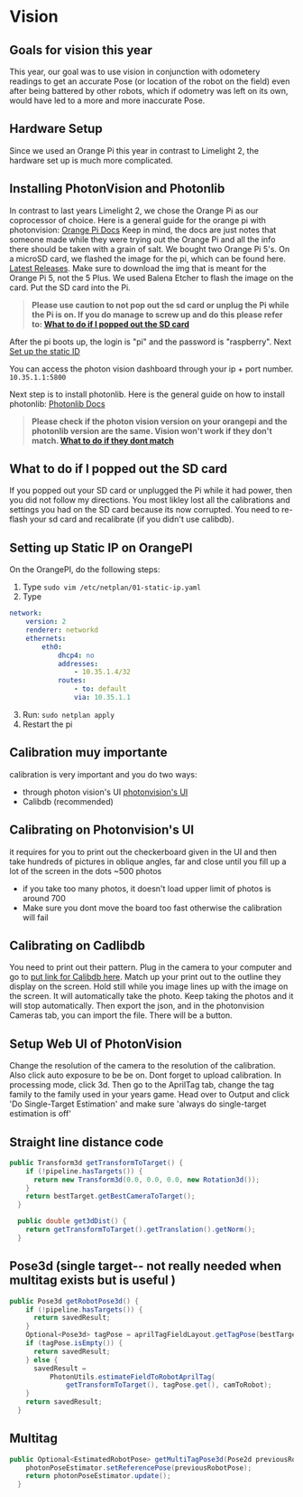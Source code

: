 # Vision

## Goals for vision this year

This year, our goal was to use vision in conjunction with odometery readings to get an accurate Pose (or location of the robot on the field) even after being battered by other robots, which if odometry was left on its own, would have led to a more and more inaccurate Pose.

## Hardware Setup
Since we used an Orange Pi this year in contrast to Limelight 2, the hardware set up is much more complicated. 

## Installing PhotonVision and Photonlib

In contrast to last years Limelight 2, we chose the Orange Pi as our coprocessor of choice. Here is a general guide for the orange pi with photonvision: [Orange Pi Docs](https://docs.google.com/document/d/1DAPOnU2NfOp91UnMQnkhyiUAanlCDJ6zl_YsCkCMZdA/edit) Keep in mind, the docs are just notes that someone made while they were trying out the Orange Pi and all the info there should be taken with a grain of salt. We bought two Orange Pi 5's. On a microSD card, we flashed the image for the pi, which can be found here. [Latest Releases](https://github.com/PhotonVision/photonvision/releases). Make sure to download the img that is meant for the Orange Pi 5, not the 5 Plus. We used Balena Etcher to flash the image on the card. Put the SD card into the Pi. 
>**Please use caution to not pop out the sd card or unplug the Pi while the Pi is on. If you do manage to screw up and do this please refer to: [What to do if I popped out the SD card](#what-to-do-if-i-popped-out-the-sd-card)**
>
After the pi boots up, the login is "pi" and the password is "raspberry". Next [Set up the static ID](#setting-up-static-ip-on-orangepi)

You can access the photon vision dashboard through your ip + port number. ```10.35.1.1:5800```

Next step is to install photonlib. Here is the general guide on how to install photonlib: [Photonlib Docs](https://docs.photonvision.org/en/latest/docs/programming/photonlib/adding-vendordep.html)
>**Please check if the photon vision version on your orangepi and the photonlib version are the same. Vision won't work if they don't match. [What to do if they dont match](#what-to-do-if-photonlib-version-doesnt-match-with-photon-vision-version)**
>

## What to do if I popped out the SD card

If you popped out your SD card or unplugged the Pi while it had power, then you did not follow my directions. You most likley lost all the calibrations and settings you had on the SD card because its now corrupted. You need to re-flash your sd card and recalibrate (if you didn't use calibdb).

## Setting up Static IP on OrangePI

On the OrangePI, do the following steps:

1. Type ```sudo vim /etc/netplan/01-static-ip.yaml```
2. Type
```yaml
network:
    version: 2
    renderer: networkd
    ethernets:
        eth0:
            dhcp4: no
            addresses:
                - 10.35.1.4/32
            routes:
                - to: default
                via: 10.35.1.1           
```

3. Run: `sudo netplan apply`
4. Restart the pi

## Calibration muy importante 
calibration is very important and you do two ways:
* through photon vision's UI [photonvision's UI](#photonvisions-ui)
* Calibdb (recommended)

## Calibrating on Photonvision's UI
it requires for you to print out the checkerboard given in the UI and then take hundreds of pictures in oblique angles, far and close until you fill up a lot of the screen in the dots ~500 photos

* if you take too many photos, it doesn't load upper limit of photos is around 700
* Make sure you dont move the board too fast otherwise the calibration will fail

## Calibrating on Cadlibdb
You need to print out their pattern. Plug in the camera to your computer and go to [put link for Calibdb here](). Match up your print out to the outline they display on the screen. Hold still while you image lines up with the image on the screen. It will automatically take the photo. Keep taking the photos and it will stop automatically. Then export the json, and in the photonvision Cameras tab, you can import the file. There will be a button.

## Setup Web UI of PhotonVision
Change the resolution of the camera to the resolution of the calibration. Also click auto exposure to be be on. Dont forget to upload calibration. In processing mode, click 3d. Then go to the AprilTag tab, change the tag family to the family used in your years game. Head over to Output and click 'Do Single-Target Estimation' and make sure 'always do single-target estimation is off'


## Straight line distance code
```java
public Transform3d getTransformToTarget() {
    if (!pipeline.hasTargets()) {
      return new Transform3d(0.0, 0.0, 0.0, new Rotation3d());
    }
    return bestTarget.getBestCameraToTarget();
  }

  public double get3dDist() {
    return getTransformToTarget().getTranslation().getNorm();
  }
  ```

## Pose3d (single target-- not really needed when multitag exists but is useful )
```java
public Pose3d getRobotPose3d() {
    if (!pipeline.hasTargets()) {
      return savedResult;
    }
    Optional<Pose3d> tagPose = aprilTagFieldLayout.getTagPose(bestTarget.getFiducialId());
    if (tagPose.isEmpty()) {
      return savedResult;
    } else {
      savedResult =
          PhotonUtils.estimateFieldToRobotAprilTag(
              getTransformToTarget(), tagPose.get(), camToRobot);
    }
    return savedResult;
  }
```

## Multitag 
```java
public Optional<EstimatedRobotPose> getMultiTagPose3d(Pose2d previousRobotPose) {
    photonPoseEstimator.setReferencePose(previousRobotPose);
    return photonPoseEstimator.update();
  }
```